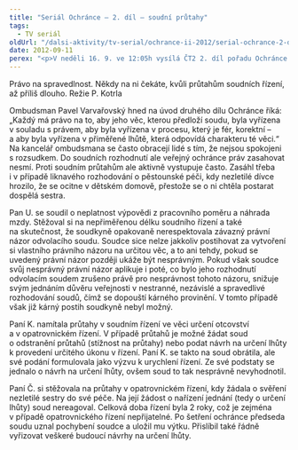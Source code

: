 ```yaml
---
title: "Seriál Ochránce – 2. díl – soudní průtahy"
tags:
  - TV seriál
oldUrl: "/dalsi-aktivity/tv-serial/ochrance-ii-2012/serial-ochrance-2-dil-soudni-prutahy-1/"
date: 2012-09-11
perex: "<p>V neděli 16. 9. ve 12:05h vysílá ČT2 2. díl pořadu Ochránce o problémech, do kterých se lidé dostávají ve vztahu k úřadům, tentokrát o právu na spravedlivý proces. Reprízu dílu uvidíte na ČT2 v úterý 18. 9. v 9:00h.</p>"
---
```


<!-- imported from the old website -->

<p>Právo na spravedlnost. Někdy na ni čekáte, kvůli průtahům soudních řízení, až příliš dlouho. Režie P. Kotrla</p><p>Ombudsman Pavel Varvařovský hned na úvod druhého dílu Ochránce říká: „Každý má právo na to, aby jeho věc, kterou předloží soudu, byla vyřízena v souladu s právem, aby byla vyřízena v procesu, který je fér, korektní – a aby byla vyřízena v přiměřené lhůtě, která odpovídá charakteru té věci.“ Na kancelář ombudsmana se často obracejí lidé s tím, že nejsou spokojeni s rozsudkem. Do soudních rozhodnutí ale veřejný ochránce práv zasahovat nesmí. Proti soudním průtahům ale aktivně vystupuje často. Zasáhl třeba i v případě liknavého rozhodování o pěstounské péči, kdy nezletilé dívce hrozilo, že se ocitne v dětském domově, přestože se o ni chtěla postarat dospělá sestra.</p><p>Pan U. se soudil o neplatnost výpovědi z pracovního poměru a náhrada mzdy. Stěžoval si na nepřiměřenou délku soudního řízení a také na skutečnost, že soudkyně opakovaně nerespektovala závazný právní názor odvolacího soudu. Soudce sice nelze jakkoliv postihovat za vytvoření si vlastního právního názoru na určitou věc, a to ani tehdy, pokud se uvedený právní názor později ukáže být nesprávným. Pokud však soudce svůj nesprávný právní názor aplikuje i poté, co bylo jeho rozhodnutí odvolacím soudem zrušeno právě pro nesprávnost tohoto názoru, snižuje svým jednáním důvěru veřejnosti v nestranné, nezávislé a spravedlivé rozhodování soudů, čímž se dopouští kárného provinění. V tomto případě však již kárný postih soudkyně nebyl možný.</p><p>Paní K. namítala průtahy v soudním řízení ve věci určení otcovství a v opatrovnickém řízení. V případě průtahů je možné žádat soud o odstranění průtahů (stížnost na průtahy) nebo podat návrh na určení lhůty k provedení určitého úkonu v řízení. Paní K. se takto na soud obrátila, ale své podání formulovala jako výzvu k urychlení řízení. Ze své podstaty se jednalo o návrh na určení lhůty, ovšem soud to tak nesprávně nevyhodnotil.</p>Paní Č. si stěžovala na průtahy v opatrovnickém řízení, kdy žádala o svěření nezletilé sestry do své péče. Na její žádost o nařízení jednání (tedy o určení lhůty) soud nereagoval. Celková doba řízení byla 2 roky, což je zejména v případě opatrovnického řízení nepřijatelné. Po šetření ochránce předseda soudu uznal pochybení soudce a uložil mu výtku. Přislíbil také řádně vyřizovat veškeré budoucí návrhy na určení lhůty.
